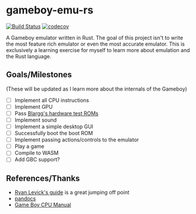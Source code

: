 # gameboy-emu-rs
[![Build Status](https://ci.andrewmellen.org/api/badges/mellena1/gameboy-emu-rs/status.svg)](https://ci.andrewmellen.org/mellena1/gameboy-emu-rs)
[![codecov](https://codecov.io/gh/mellena1/gameboy-emu-rs/branch/master/graph/badge.svg)](https://codecov.io/gh/mellena1/gameboy-emu-rs)



A Gameboy emulator written in Rust. The goal of this project isn't to write the most feature rich emulator or even the most accurate emulator. This is exclusively a learning exercise for myself to learn more about emulation and the Rust language.

## Goals/Milestones
(These will be updated as I learn more about the internals of the Gameboy)

- [ ] Implement all CPU instructions
- [ ] Implement GPU
- [ ] Pass [Blargg's hardware test ROMs](https://github.com/retrio/gb-test-roms)
- [ ] Implement sound
- [ ] Implement a simple desktop GUI
- [ ] Successfully boot the boot ROM
- [ ] Implement passing actions/controls to the emulator
- [ ] Play a game
- [ ] Compile to WASM
- [ ] Add GBC support?

## References/Thanks
- [Ryan Levick's guide](https://blog.ryanlevick.com/DMG-01/public/book/introduction.html) is a great jumping off point
- [pandocs](http://bgb.bircd.org/pandocs.htm#cpuregistersandflags)
- [Game Boy CPU Manual](http://marc.rawer.de/Gameboy/Docs/GBCPUman.pdf)
